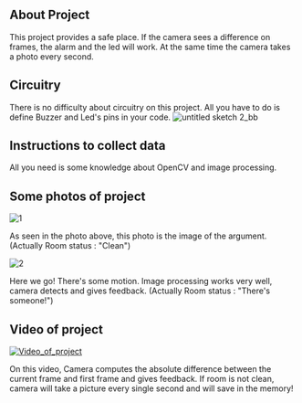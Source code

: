 ## About Project

This project provides a safe place. If the camera sees a difference on frames, the alarm and the led will work.
At the same time the camera takes a photo every second.

## Circuitry

There is no difficulty about circuitry on this project.
All you have to do is define Buzzer and Led's pins in your code.
![untitled sketch 2_bb](https://user-images.githubusercontent.com/28205392/38816428-b7db94c2-419e-11e8-87a2-2541f0ec14b1.jpg)

## Instructions to collect data

All you need is some knowledge about OpenCV and image processing.

## Some photos of project

![1](https://user-images.githubusercontent.com/28205392/38816837-a9de35fe-419f-11e8-955f-06a9d81fb799.png)

As seen in the photo above, this photo is the image of the argument. (Actually Room status : "Clean")

![2](https://user-images.githubusercontent.com/28205392/38817024-20a71db8-41a0-11e8-80c6-c23733afb195.png)

Here we go! There's some motion. Image processing works very well, camera detects and gives feedback. (Actually Room status : "There's someone!")

## Video of project

[![Video_of_project](https://img.youtube.com/vi/PIh0jmxP5Uo/0.jpg)](https://www.youtube.com/watch?v=PIh0jmxP5Uo)


On this video, Camera computes the absolute difference between the current frame and first frame and gives feedback. If room is not clean, camera will take a picture every single second and will save in the memory!
